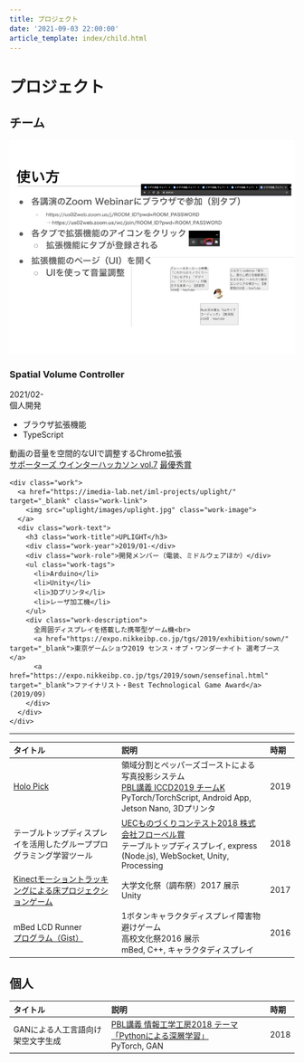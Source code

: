 ```yaml
---
title: プロジェクト
date: '2021-09-03 22:00:00'
article_template: index/child.html
---
```

# プロジェクト

## チーム

<section class="s-works">
  <div class="works">
    <div class="work">
      <a href="https://github.com/miniature-octo-guide/spatial-volume-controller" target="_blank" class="work-link">
        <img src="spatial_volume_controller/images/spatial_volume_controller.jpg" class="work-image">
      </a>
      <div class="work-text">
        <h3 class="work-title">Spatial Volume Controller</h3>
        <div class="work-year">2021/02-</div>
        <div class="work-role">個人開発</div>
        <ul class="work-tags">
          <li>ブラウザ拡張機能</li>
          <li>TypeScript</li>
        </ul>
        <div class="work-description">
          動画の音量を空間的なUIで調整するChrome拡張<br>
          <a href="https://talent.supporterz.jp/events/28d759c2-50b4-456d-889b-1f08abf6c053/" target="_blank">サポーターズ ウインターハッカソン vol.7</a>
          <a href="https://twitter.com/nacopaguu/status/1365963599538135041" target="_blank">最優秀賞</a>
        </div>
      </div>
    </div>

    <div class="work">
      <a href="https://imedia-lab.net/iml-projects/uplight/" target="_blank" class="work-link">
        <img src="uplight/images/uplight.jpg" class="work-image">
      </a>
      <div class="work-text">
        <h3 class="work-title">UPLIGHT</h3>
        <div class="work-year">2019/01-</div>
        <div class="work-role">開発メンバー（電装、ミドルウェアほか）</div>
        <ul class="work-tags">
          <li>Arduino</li>
          <li>Unity</li>
          <li>3Dプリンタ</li>
          <li>レーザ加工機</li>
        </ul>
        <div class="work-description">
          全周囲ディスプレイを搭載した携帯型ゲーム機<br>
          <a href="https://expo.nikkeibp.co.jp/tgs/2019/exhibition/sown/" target="_blank">東京ゲームショウ2019 センス・オブ・ワンダーナイト 選考ブース</a>
          <a href="https://expo.nikkeibp.co.jp/tgs/2019/sown/sensefinal.html" target="_blank">ファイナリスト・Best Technological Game Award</a> (2019/09)
        </div>
      </div>
    </div>

  </div>
</section>

---

|タイトル|説明|時期|
|:--|:--|:--|
|[Holo Pick](holopick/)|領域分割とペッパーズゴーストによる写真投影システム <br> [PBL講義 ICCD2019 チームK](https://www.ce.uec.ac.jp/projects/) <br> PyTorch/TorchScript, Android App, Jetson Nano, 3Dプリンタ|2019|
|テーブルトップディスプレイを活用したグループプログラミング学習ツール|[UECものづくりコンテスト2018 株式会社フローベル賞](https://www.uec.ac.jp/news/announcement/2018/20180627_1107.html) <br> テーブルトップディスプレイ, express (Node.js), WebSocket, Unity, Processing|2018|
|[Kinectモーショントラッキングによる床プロジェクションゲーム](floor_proj_2017/)|大学文化祭（調布祭）2017 展示 <br> Unity|2017|
|mBed LCD Runner <br> [プログラム（Gist）](https://gist.github.com/aoirint/d6bd55c0f4f02582ae7c4069b6486e4c)|1ボタンキャラクタディスプレイ障害物避けゲーム <br> 高校文化祭2016 展示 <br> mBed, C++, キャラクタディスプレイ|2016|

## 個人
|タイトル|説明|時期|
|:--|:--|:--|
|GANによる人工言語向け架空文字生成|[PBL講義 情報工学工房2018 テーマ「Pythonによる深層学習」](http://pr.cei.uec.ac.jp/kobo2018/index.php) <br> PyTorch, GAN|2018|
